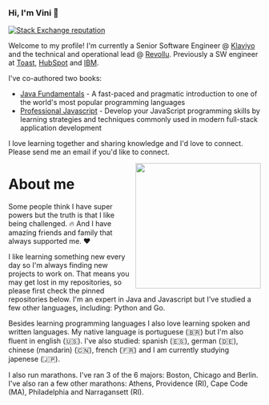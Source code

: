 ### Hi, I'm Vini 👋

[![Stack Exchange reputation](https://img.shields.io/stackexchange/stackoverflow/r/2731402?color=orange&logo=stackoverflow&label=Vinicius+Isola)](https://stackoverflow.com/users/2731402/visola)

Welcome to my profile!
I'm currently a Senior Software Engineer @ [Klaviyo](https://klaviyo.com) and the technical and operational lead @ [Revollu](https://revollu.com/).
Previously a SW engineer at [Toast](https://pos.toasttab.com/), [HubSpot](https://www.hubspot.com/) and [IBM](https://www.ibm.com/).

I've co-authored two books:
- [Java Fundamentals](https://www.amazon.com/dp/B07JDGYLW2) - A fast-paced and pragmatic introduction to one of the world's most popular programming languages
- [Professional Javascript](https://www.amazon.com/gp/product/B07RS28BNP0) - Develop your JavaScript programming skills by learning strategies and techniques commonly used in modern full-stack application development

I love learning together and sharing knowledge and I'd love to connect. Please send me an email if you'd like to connect.

<img align="right" src="https://media.giphy.com/media/b0VK26c9Ne0ak/giphy.gif" height="250px"/>

# About me

Some people think I have super powers but the truth is that I like being challenged. 🔥
And I have amazing friends and family that always supported me. :heart:

I like learning something new every day so I'm always finding new projects to work on.
That means you may get lost in my repositories, so please first check the pinned repositories below.
I'm an expert in Java and Javascript but I've studied a few other languages, including: Python and Go.

Besides learning programming languages I also love learning spoken and written languages.
My native language is portuguese (🇧🇷) but I'm also fluent in english (🇺🇸).
I've also studied: spanish (🇪🇸), german (🇩🇪), chinese (mandarin) (🇨🇳), french (🇫🇷) and I am currently studying japenese (🇯🇵).

I also run marathons.
I've ran 3 of the 6 majors: Boston, Chicago and Berlin.
I've also ran a few other marathons: Athens, Providence (RI), Cape Code (MA), Philadelphia and Narragansett (RI).

